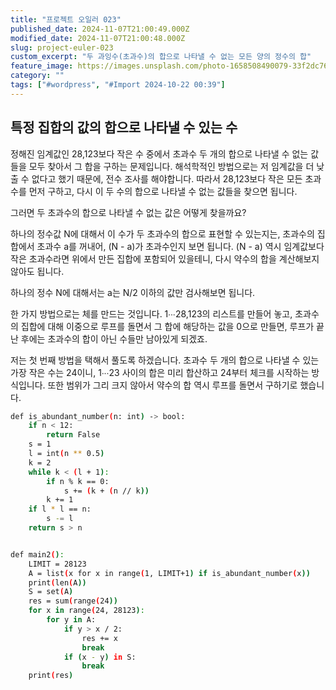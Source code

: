 ```yaml
---
title: "프로젝트 오일러 023"
published_date: 2024-11-07T21:00:49.000Z
modified_date: 2024-11-07T21:00:48.000Z
slug: project-euler-023
custom_excerpt: "두 과잉수(초과수)의 합으로 나타낼 수 없는 모든 양의 정수의 합"
feature_image: https://images.unsplash.com/photo-1658508490079-33f2dc761365?crop=entropy&cs=tinysrgb&fit=max&fm=jpg&ixid=M3wxMTc3M3wwfDF8c2VhcmNofDV8fGFidW5kYW50fGVufDB8fHx8MTczMDc3MDg3OHww&ixlib=rb-4.0.3&q=80&w=2000
category: ""
tags: ["#wordpress", "#Import 2024-10-22 00:39"]
---
```


## 특정 집합의 값의 합으로 나타낼 수 있는 수

정해진 임계값인 28,123보다 작은 수 중에서 초과수 두 개의 합으로 나타낼 수 없는 값들을 모두 찾아서 그 합을 구하는 문제입니다.
해석학적인 방법으로는 저 임계값을 더 낮출 수 없다고 했기 때문에, 전수 조사를 해야합니다. 따라서 28,123보다 작은 모든 초과수를 먼저 구하고, 다시 이 두 수의 합으로 나타낼 수 없는 값들을 찾으면 됩니다.

그러면 두 초과수의 합으로 나타낼 수 없는 값은 어떻게 찾을까요?

하나의 정수값 N에 대해서 이 수가 두 초과수의 합으로 표현할 수 있는지는, 초과수의 집합에서 초과수 a를 꺼내어, (N - a)가
초과수인지 보면 됩니다. (N - a) 역시 임계값보다 작은 초과수라면 위에서 만든 집합에 포함되어 있을테니, 다시 약수의 합을 계산해보지 않아도 됩니다.

하나의 정수 N에 대해서는 a는 N/2 이하의 값만 검사해보면 됩니다.

한 가지 방법으로는 체를 만드는 것입니다. 1∙∙∙28,123의 리스트를 만들어 놓고, 초과수의 집합에 대해 이중으로 루프를 돌면서 그 합에
해당하는 값을 0으로 만들면, 루프가 끝난 후에는 초과수의 합이 아닌 수들만 남아있게 되겠죠.

저는 첫 번째 방법을 택해서 풀도록 하겠습니다. 초과수 두 개의 합으로 나타낼 수 있는 가장 작은 수는 24이니, 1∙∙∙23 사이의 합은
미리 합산하고 24부터 체크를 시작하는 방식입니다. 또한 범위가 그리 크지 않아서 약수의 합 역시 루프를 돌면서 구하기로 했습니다.

```bash
def is_abundant_number(n: int) -> bool:
    if n < 12:
        return False
    s = 1
    l = int(n ** 0.5)
    k = 2
    while k < (l + 1):
        if n % k == 0:
            s += (k + (n // k))
        k += 1
    if l * l == n:
        s -= l
    return s > n


def main2():
    LIMIT = 28123
    A = list(x for x in range(1, LIMIT+1) if is_abundant_number(x))
    print(len(A))
    S = set(A)
    res = sum(range(24))
    for x in range(24, 28123):
        for y in A:
            if y > x / 2:
                res += x
                break
            if (x - y) in S:
                break
    print(res)
```